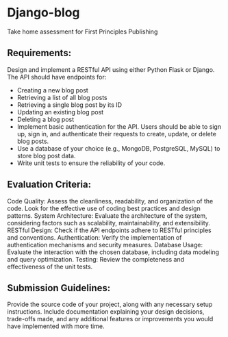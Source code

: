 # Django-blog
Take home assessment for First Principles Publishing

## Requirements:

Design and implement a RESTful API using either Python Flask or Django.
The API should have endpoints for:
- Creating a new blog post
- Retrieving a list of all blog posts
- Retrieving a single blog post by its ID
- Updating an existing blog post
- Deleting a blog post
- Implement basic authentication for the API. Users should be able to sign up, sign in, and authenticate their requests to create, update, or delete blog posts.
- Use a database of your choice (e.g., MongoDB, PostgreSQL, MySQL) to store blog post data.
- Write unit tests to ensure the reliability of your code.

## Evaluation Criteria:

Code Quality: Assess the cleanliness, readability, and organization of the code. Look for the effective use of coding best practices and design patterns.
System Architecture: Evaluate the architecture of the system, considering factors such as scalability, maintainability, and extensibility.
RESTful Design: Check if the API endpoints adhere to RESTful principles and conventions.
Authentication: Verify the implementation of authentication mechanisms and security measures.
Database Usage: Evaluate the interaction with the chosen database, including data modeling and query optimization.
Testing: Review the completeness and effectiveness of the unit tests.

## Submission Guidelines:

Provide the source code of your project, along with any necessary setup instructions.
Include documentation explaining your design decisions, trade-offs made, and any additional features or improvements you would have implemented with more time.